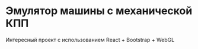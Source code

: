 # Эмулятор машины с механической КПП

Интересный проект с использованием React + Bootstrap + WebGL

